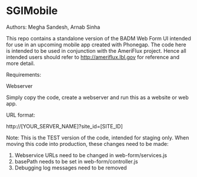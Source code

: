 # SGIMobile

Authors: Megha Sandesh, Arnab Sinha

This repo contains a standalone version of the BADM Web Form UI intended for use in an upcoming mobile app created with Phonegap.
The code here is intended to be used in conjunction with the AmeriFlux project. Hence all intended users should refer to http://ameriflux.lbl.gov for reference and more detail.

Requirements:

Webserver

Simply copy the code, create a webserver and run this as a website or web app.

URL format:

http://[YOUR_SERVER_NAME]?site_id=[SITE_ID]

Note: This is the TEST version of the code, intended for staging only. When moving this code into production, these changes need to be made:

1. Webservice URLs need to be changed in web-form/services.js
2. basePath needs to be set in web-form/controller.js
3. Debugging log messages need to be removed
